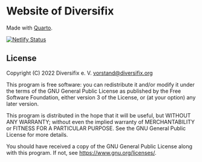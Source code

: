 # Website of Diversifix

Made with [Quarto](https://quarto.org/).

[![Netlify Status](https://api.netlify.com/api/v1/badges/d1a557cf-bfa7-418a-a73a-b9dd1079284e/deploy-status)](https://app.netlify.com/sites/diversifix/deploys)

## License

Copyright (C) 2022 Diversifix e. V. <vorstand@diversifix.org>

This program is free software: you can redistribute it and/or modify
it under the terms of the GNU General Public License as published by
the Free Software Foundation, either version 3 of the License, or
(at your option) any later version.

This program is distributed in the hope that it will be useful,
but WITHOUT ANY WARRANTY; without even the implied warranty of
MERCHANTABILITY or FITNESS FOR A PARTICULAR PURPOSE. See the
GNU General Public License for more details.

You should have received a copy of the GNU General Public License
along with this program. If not, see <https://www.gnu.org/licenses/>.

